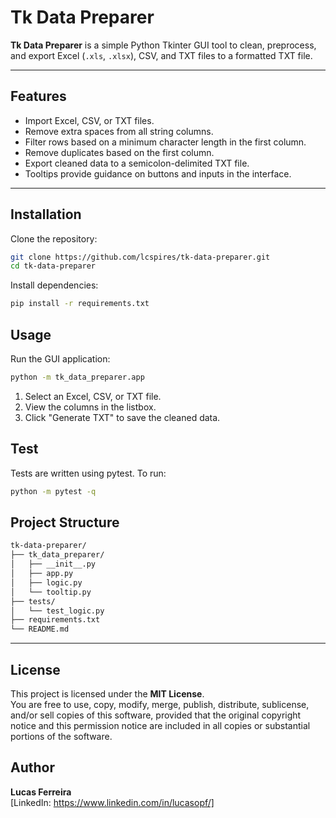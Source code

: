 # Tk Data Preparer

**Tk Data Preparer** is a simple Python Tkinter GUI tool to clean, preprocess, and export Excel (`.xls`, `.xlsx`), CSV, and TXT files to a formatted TXT file.

---

## Features

- Import Excel, CSV, or TXT files.
- Remove extra spaces from all string columns.
- Filter rows based on a minimum character length in the first column.
- Remove duplicates based on the first column.
- Export cleaned data to a semicolon-delimited TXT file.
- Tooltips provide guidance on buttons and inputs in the interface.

---

## Installation

Clone the repository:

```bash
git clone https://github.com/lcspires/tk-data-preparer.git
cd tk-data-preparer
```

Install dependencies:

```bash
pip install -r requirements.txt
```

## Usage

Run the GUI application:

```bash
python -m tk_data_preparer.app
```

1. Select an Excel, CSV, or TXT file.
2. View the columns in the listbox.
3. Click "Generate TXT" to save the cleaned data.

## Test

Tests are written using pytest. To run:

```bash
python -m pytest -q
```

## Project Structure

```bash
tk-data-preparer/
├── tk_data_preparer/
│   ├── __init__.py
│   ├── app.py
│   ├── logic.py
│   └── tooltip.py
├── tests/
│   └── test_logic.py
├── requirements.txt
└── README.md
```
---

## License

This project is licensed under the **MIT License**.  
You are free to use, copy, modify, merge, publish, distribute, sublicense, and/or sell copies of this software, provided that the original copyright notice and this permission notice are included in all copies or substantial portions of the software.

## Author

**Lucas Ferreira**  
[LinkedIn: https://www.linkedin.com/in/lucasopf/]